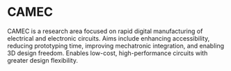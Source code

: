 # CAMEC
CAMEC is a research area focused on rapid digital manufacturing of electrical and electronic circuits. Aims include enhancing accessibility, reducing prototyping time, improving mechatronic integration, and enabling 3D design freedom. Enables low-cost, high-performance circuits with greater design flexibility.
